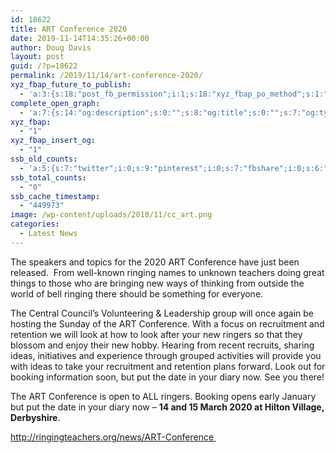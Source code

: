 ```yaml
---
id: 18622
title: ART Conference 2020
date: 2019-11-14T14:35:26+00:00
author: Doug Davis
layout: post
guid: /?p=18622
permalink: /2019/11/14/art-conference-2020/
xyz_fbap_future_to_publish:
  - 'a:3:{s:18:"post_fb_permission";i:1;s:18:"xyz_fbap_po_method";s:1:"2";s:16:"xyz_fbap_message";s:62:"News item added to the CCCBR website: {POST_TITLE} {PERMALINK}";}'
complete_open_graph:
  - 'a:7:{s:14:"og:description";s:0:"";s:8:"og:title";s:0:"";s:7:"og:type";s:0:"";s:12:"twitter:card";s:7:"summary";s:15:"twitter:creator";s:0:"";s:19:"twitter:description";s:0:"";s:8:"og:image";s:5:"14801";}'
xyz_fbap:
  - "1"
xyz_fbap_insert_og:
  - "1"
ssb_old_counts:
  - 'a:5:{s:7:"twitter";i:0;s:9:"pinterest";i:0;s:7:"fbshare";i:0;s:6:"reddit";i:0;s:6:"tumblr";N;}'
ssb_total_counts:
  - "0"
ssb_cache_timestamp:
  - "449973"
image: /wp-content/uploads/2018/11/cc_art.png
categories:
  - Latest News
---
```

The speakers and topics for the 2020 ART Conference have just been released.  From well-known ringing names to unknown teachers doing great things to those who are bringing new ways of thinking from outside the world of bell ringing there should be something for everyone.

The Central Council’s Volunteering & Leadership group will once again be hosting the Sunday of the ART Conference. With a focus on recruitment and retention we will look at how to look after your new ringers so that they blossom and enjoy their new hobby. Hearing from recent recruits, sharing ideas, initiatives and experience through grouped activities will provide you with ideas to take your recruitment and retention plans forward. Look out for booking information soon, but put the date in your diary now. See you there!

The ART Conference is open to ALL ringers. Booking opens early January but put the date in your diary now – **14 and 15 March 2020 at Hilton Village, Derbyshire**.

<a href="http://ringingteachers.org/news/ART-Conference" target="_blank" rel="noopener noreferrer">http://ringingteachers.org/news/ART-Conference </a>

